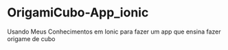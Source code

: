 # OrigamiCubo-App_ionic
Usando Meus Conhecimentos em Ionic para fazer um app que ensina fazer origame de cubo
